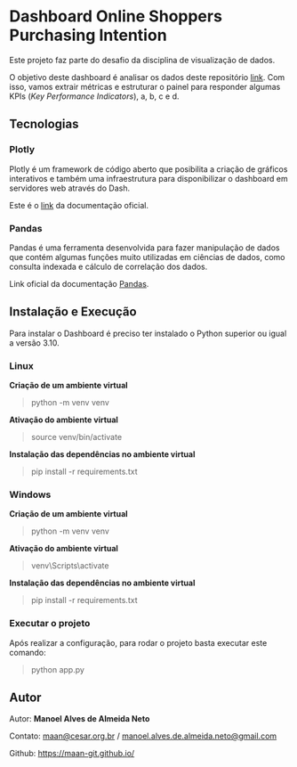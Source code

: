 # Dashboard Online Shoppers Purchasing Intention

Este projeto faz parte do desafio da disciplina de visualização de dados.

O objetivo deste dashboard é analisar os dados deste repositório [link](https://archive.ics.uci.edu/dataset/468/online+shoppers+purchasing+intention+dataset). Com isso, vamos extrair métricas e estruturar o painel para responder algumas KPIs (<i>Key Performance Indicators</i>), a, b, c e d.

## Tecnologias

### Plotly

Plotly é um framework de código aberto que posibilita a criação de gráficos interativos e também uma infraestrutura para disponibilizar o dashboard em servidores web através do Dash. 

Este é o [link](https://dash.plotly.com/) da documentação oficial.


### Pandas
Pandas é uma ferramenta desenvolvida para fazer manipulação de dados que contém algumas funções muito utilizadas em ciências de dados, como consulta indexada e cálculo de correlação dos dados.

Link oficial da documentação [Pandas](https://pandas.pydata.org/).

## Instalação e Execução

Para instalar o Dashboard é preciso ter instalado o Python superior ou igual a versão 3.10.

### Linux

<b>Criação de um ambiente virtual</b>
> python -m venv venv

<b>Ativação do ambiente virtual</b>
> source venv/bin/activate

<b>Instalação das dependências no ambiente virtual</b>
> pip install -r requirements.txt


### Windows

<b>Criação de um ambiente virtual</b>
> python -m venv venv

<b>Ativação do ambiente virtual</b>
> venv\Scripts\activate

<b>Instalação das dependências no ambiente virtual</b>
> pip install -r requirements.txt

### Executar o projeto

Após realizar a configuração, para rodar o projeto basta executar este comando:

> python app.py


## Autor
Autor: <b>Manoel Alves de Almeida Neto</b>

Contato: maan@cesar.org.br / manoel.alves.de.almeida.neto@gmail.com

Github: https://maan-git.github.io/
